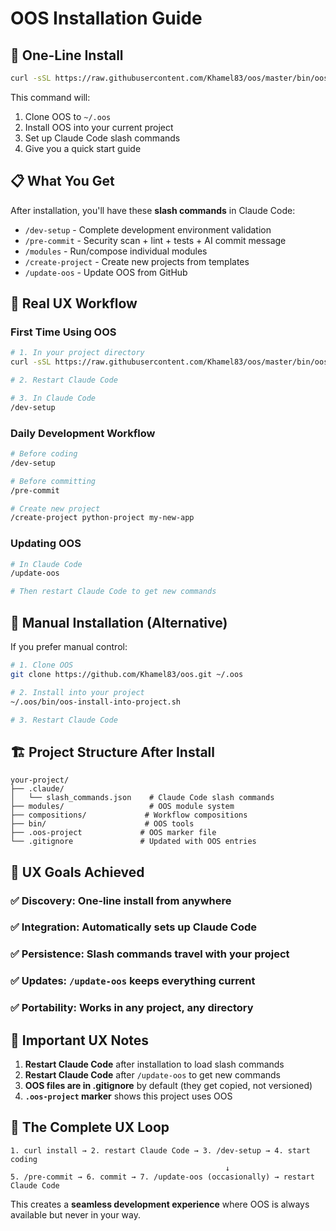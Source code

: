 # OOS Installation Guide

## 🚀 One-Line Install

```bash
curl -sSL https://raw.githubusercontent.com/Khamel83/oos/master/bin/oos-bootstrap.sh | bash
```

This command will:
1. Clone OOS to `~/.oos`
2. Install OOS into your current project
3. Set up Claude Code slash commands
4. Give you a quick start guide

## 📋 What You Get

After installation, you'll have these **slash commands** in Claude Code:

- `/dev-setup` - Complete development environment validation
- `/pre-commit` - Security scan + lint + tests + AI commit message
- `/modules` - Run/compose individual modules
- `/create-project` - Create new projects from templates
- `/update-oos` - Update OOS from GitHub

## 🎯 Real UX Workflow

### First Time Using OOS
```bash
# 1. In your project directory
curl -sSL https://raw.githubusercontent.com/Khamel83/oos/master/bin/oos-bootstrap.sh | bash

# 2. Restart Claude Code

# 3. In Claude Code
/dev-setup
```

### Daily Development Workflow
```bash
# Before coding
/dev-setup

# Before committing
/pre-commit

# Create new project
/create-project python-project my-new-app
```

### Updating OOS
```bash
# In Claude Code
/update-oos

# Then restart Claude Code to get new commands
```

## 🔧 Manual Installation (Alternative)

If you prefer manual control:

```bash
# 1. Clone OOS
git clone https://github.com/Khamel83/oos.git ~/.oos

# 2. Install into your project
~/.oos/bin/oos-install-into-project.sh

# 3. Restart Claude Code
```

## 🏗️ Project Structure After Install

```
your-project/
├── .claude/
│   └── slash_commands.json    # Claude Code slash commands
├── modules/                   # OOS module system
├── compositions/             # Workflow compositions
├── bin/                      # OOS tools
├── .oos-project             # OOS marker file
└── .gitignore               # Updated with OOS entries
```

## 🎯 UX Goals Achieved

### ✅ **Discovery**: One-line install from anywhere
### ✅ **Integration**: Automatically sets up Claude Code
### ✅ **Persistence**: Slash commands travel with your project
### ✅ **Updates**: `/update-oos` keeps everything current
### ✅ **Portability**: Works in any project, any directory

## 🚨 Important UX Notes

1. **Restart Claude Code** after installation to load slash commands
2. **Restart Claude Code** after `/update-oos` to get new commands
3. **OOS files are in .gitignore** by default (they get copied, not versioned)
4. **`.oos-project` marker** shows this project uses OOS

## 🔄 The Complete UX Loop

```
1. curl install → 2. restart Claude Code → 3. /dev-setup → 4. start coding
                                                ↓
5. /pre-commit → 6. commit → 7. /update-oos (occasionally) → restart Claude Code
```

This creates a **seamless development experience** where OOS is always available but never in your way.